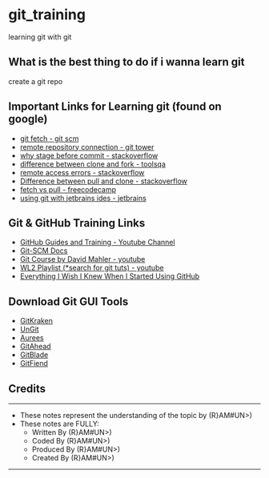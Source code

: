 # git_training
learning git with git

## What is the best thing to do if i wanna learn git
create a git repo

## Important Links for Learning git (found on google)
-  [git fetch - git scm](https://git-scm.com/docs/git-fetch#:~:text=When%20git%20fetch%20is%20run,branch%20but%20I%20do%20not)
- [remote repository connection - git tower](https://www.git-tower.com/learn/git/ebook/en/command-line/remote-repositories/connecting-remote-repositories)
- [why stage before commit - stackoverflow](https://stackoverflow.com/questions/4878358/why-would-i-want-stage-before-committing-in-git/62807003#62807003)
- [difference between clone and fork - toolsqa](https://www.toolsqa.com/git/difference-between-git-clone-and-git-fork/#:~:text=Forking%20is%20a%20concept%20while,files%20to%20the%20local%20machine.)
- [remote access errors - stackoverflow](https://stackoverflow.com/questions/25927914/git-error-please-make-sure-you-have-the-correct-access-rights-and-the-reposito)
- [Difference between pull and clone - stackoverflow](https://stackoverflow.com/questions/3620633/what-is-the-difference-between-pull-and-clone-in-git)
- [fetch vs pull - freecodecamp](https://www.freecodecamp.org/news/git-fetch-vs-pull/#:~:text=git%20fetch%20is%20the%20command,changes%20from%20the%20remote%20repository.)
- [using git with jetbrains ides - jetbrains](https://www.jetbrains.com/help/pycharm/contribute-to-projects.html)

## Git & GitHub Training Links
 - [GitHub Guides and Training - Youtube Channel](https://www.youtube.com/c/GitHubGuides/videos)
 - [Git-SCM Docs](https://www.git-scm.com/documentaion)
 - [Git Course by David Mahler - youtube](https://www.youtube.com/watch?v=uR6G2v_WsRA)
 - [WL2 Playlist (*search for git tuts) - youtube](https://www.youtube.com/playlist?list=PLljsgSF6uYUdLs0xJghqP37bHv3JE1aKH)
 - [Everything I Wish I Knew When I Started Using GitHub](https://www.youtube.com/watch?v=KDUtjZHIx44)

## Download Git GUI Tools

- [GitKraken](https://www.gitkraken.com/)
- [UnGit](https://github.com/FredrikNoren/ungit)
- [Aurees](https://aurees.com/)
- [GitAhead](https://gitahead.github.io/gitahead.com/)
- [GitBlade](https://gitblade.com/)
- [GitFiend](https://gitfiend.com/)

## Credits
-----
+ These notes represent the understanding of the topic by (R}AM#UN>)
+ These notes are FULLY:
    - Written By (R}AM#UN>)
    - Coded By (R}AM#UN>)
    - Produced By (R}AM#UN>)
    - Created By (R}AM#UN>)
-----

